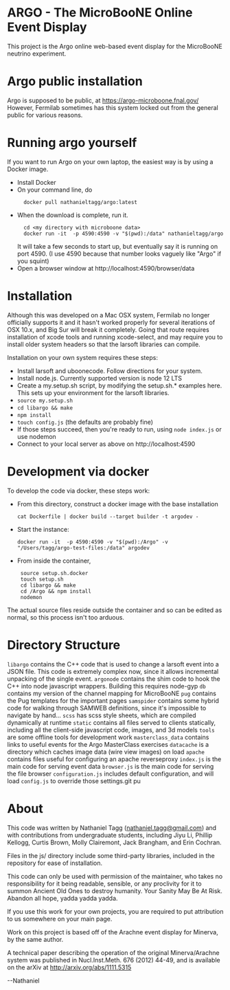 # ARGO - The MicroBooNE Online Event Display
This project is the Argo online web-based event display for the 
MicroBooNE neutrino experiment.

# Argo public installation

Argo is supposed to be public, at
  https://argo-microboone.fnal.gov/
However, Fermilab sometimes has this system locked out from the general public for various reasons.

# Running argo yourself

If you want to run Argo on your own laptop, the easiest way is by using a Docker image.
- Install Docker
- On your command line, do 
  ```
    docker pull nathanieltagg/argo:latest
  ```
- When the download is complete, run it.
  ```
    cd <my directory with microboone data>
    docker run -it  -p 4590:4590 -v "$(pwd):/data" nathanieltagg/argo
  ```
  It will take a few seconds to start up, but eventually say it is running on port 4590.
  (I use 4590 because that number looks vaguely like "Argo" if you squint)
- Open a browser window at http://localhost:4590/browser/data

# Installation

Although this was developed on a Mac OSX system, Fermilab no longer officially supports it and it hasn't worked properly for several iterations of OSX 10.x, and Big Sur will break it completely.  Going that route requires installation of xcode tools and running xcode-select, and may require you to install older system headers so that the larsoft libraries can compile.

Installation on your own system requires these steps:
- Install larsoft and uboonecode. Follow directions for your system.
- Install node.js.  Currently supported version is node 12 LTS
- Create a my.setup.sh script, by modifying the setup.sh.* examples here.  This sets up your environment for the larsoft libraries.
- `source my.setup.sh`
- `cd libargo && make`
- `npm install`
- `touch config.js` (the defaults are probably fine)
- If those steps succeed, then you're ready to run, using  `node index.js` or use nodemon
- Connect to your local server as above on http://localhost:4590

# Development via docker

To develop the code via docker, these steps work:
- From this directory, construct a docker image with the base installation  
  ```
  cat Dockerfile | docker build --target builder -t argodev -
  ```
- Start the instance:  
  ```
  docker run -it  -p 4590:4590 -v "$(pwd):/Argo" -v "/Users/tagg/argo-test-files:/data" argodev
  ```
- From inside the container,  
  ```
   source setup.sh.docker
   touch setup.sh
   cd libargo && make
   cd /Argo && npm install
   nodemon
   ```
The actual source files reside outside the container and so can be edited as normal, so this process isn't too arduous.

# Directory Structure

`libargo` contains the C++ code that is used to change a larsoft event into a JSON file.  This code is extremely complex now, since it allows incremental unpacking of the single event.
`argonode` contains the shim code to hook the C++ into node javascript wrappers. Building this requires node-gyp
`db` contains my version of the channel mapping for MicroBooNE
`pug` contains the Pug templates for the important pages
`samspider` contains some hybrid code for walking through SAMWEB definitions, since it's impossible to navigate by hand...
`scss` has scss style sheets, which are compiled dynamically at runtime
`static` contains all files served to clients statically, including all the client-side javascript code, images, and 3d models
`tools` are some offline tools for development work
`masterclass_data` contains links to useful events for the Argo MasterClass exercises
`datacache` is a directory which caches image data (wire view images) on load
`apache` contains files useful for configuring an apache reverseproxy
`index.js` is the main code for serving event data
`browser.js` is the main code for serving the file browser
`configuration.js` includes default configuration, and will load `config.js` to override those settings.git pu

# About
This code was written by Nathaniel Tagg (nathaniel.tagg@gmail.com) and with contributions from undergraduate students, including Jiyu Li, Phillip Kellogg, Curtis Brown, Molly Clairemont, Jack Brangham, and Erin Cochran.

Files in the js/ directory include some third-party libraries, included in the repository for ease of installation.

This code can only be used with permission of the maintainer, who takes no responsibility
for it being readable, sensible, or any proclivity for it to summon Ancient Old Ones 
to destroy humanity. Your Sanity May Be At Risk.  Abandon all hope, yadda yadda yadda.

If you use this work for your own projects, you are required to put attribution to us somewhere
on your main page.


Work on this project is based off of the Arachne event display for Minerva, by the same author.

A technical paper describing the operation of the original Minerva/Arachne system was published in 
Nucl.Inst.Meth. 676 (2012) 44-49, and is available on the arXiv at http://arxiv.org/abs/1111.5315


--Nathaniel


